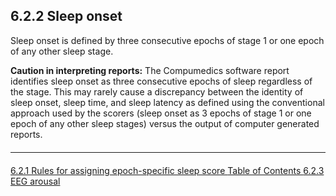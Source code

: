 ## 6.2.2 Sleep onset

Sleep onset is defined by three consecutive epochs of stage 1 or one epoch of any other sleep stage.

<div class="bs-callout bs-callout-warning">
  <p>
    <strong>Caution in interpreting reports:</strong>
    The Compumedics software report identifies sleep onset as three consecutive epochs of sleep regardless of the stage. This may rarely cause a discrepancy between the identity of sleep onset, sleep time, and sleep latency as defined using the conventional approach used by the scorers (sleep onset as 3 epochs of stage 1 or one epoch of any other sleep stages) versus the output of computer generated reports.
  </p>
</div>


<hr class="soften" style="margin-top: 20px;margin-bottom: 20px;"/>

<div class="center">
<div class="btn-group">
  <a href=":datasets_path:/shhs/pages/mop/6-621-mop-rules-for-assigning-epoch-specific-sleep-score.md" class="btn btn-default">
    <span class="glyphicon glyphicon-chevron-left"></span>
    6.2.1 Rules for assigning epoch-specific sleep score
  </a>

  <a href=":datasets_path:/shhs/pages/mop/6-00-mop-toc.md" class="btn btn-default">
    <span class="glyphicon glyphicon-chevron-up"></span>
    Table of Contents
  </a>

  <a href=":datasets_path:/shhs/pages/mop/6-623-mop-eeg-arousal.md" class="btn btn-success">
    6.2.3 EEG arousal
    <span class="glyphicon glyphicon-chevron-right"></span>
  </a>
</div>
</div>
